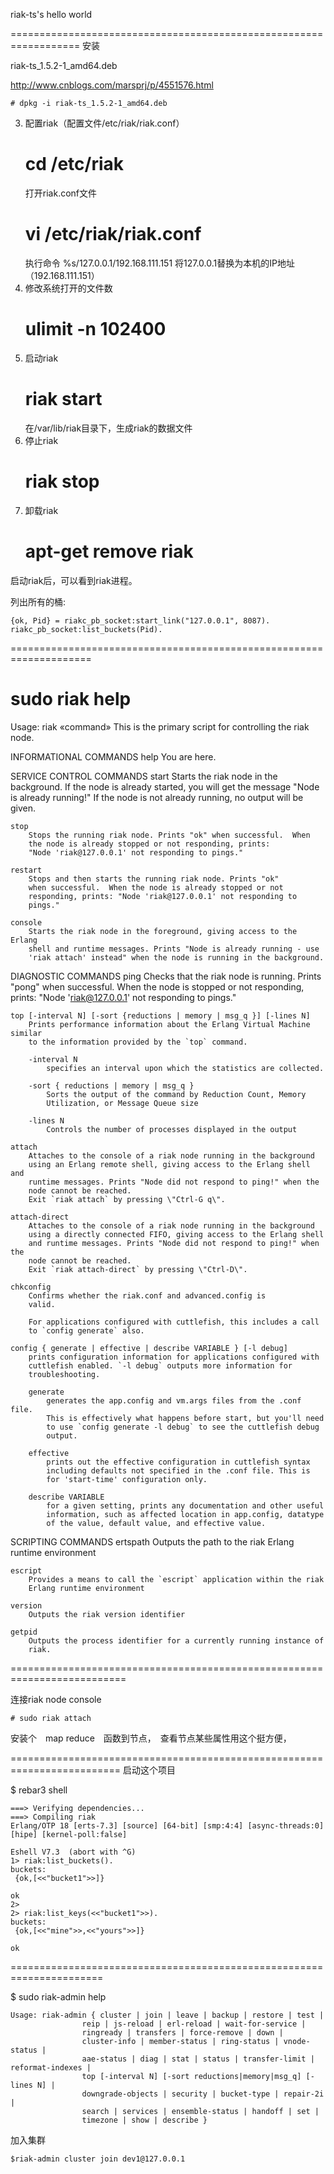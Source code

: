 
riak-ts's hello world

==================================================================
安装

riak-ts_1.5.2-1_amd64.deb

http://www.cnblogs.com/marsprj/p/4551576.html


    # dpkg -i riak-ts_1.5.2-1_amd64.deb

3. 配置riak（配置文件/etc/riak/riak.conf）
    # cd /etc/riak
    打开riak.conf文件
    # vi /etc/riak/riak.conf
    执行命令
    %s/127.0.0.1/192.168.111.151
    将127.0.0.1替换为本机的IP地址（192.168.111.151）
4. 修改系统打开的文件数
    # ulimit -n 102400
5. 启动riak
    # riak start
    在/var/lib/riak目录下，生成riak的数据文件
6. 停止riak
    # riak stop
7. 卸载riak
    # apt-get remove riak
 启动riak后，可以看到riak进程。


列出所有的桶:

    {ok, Pid} = riakc_pb_socket:start_link("127.0.0.1", 8087).
    riakc_pb_socket:list_buckets(Pid).

====================================================================

# sudo riak help

Usage: riak «command»
This is the primary script for controlling the riak node.

 INFORMATIONAL COMMANDS
    help
        You are here.

 SERVICE CONTROL COMMANDS
    start
        Starts the riak node in the background. If the node is already
        started, you will get the message "Node is already running!" If the
        node is not already running, no output will be given.

    stop
        Stops the running riak node. Prints "ok" when successful.  When
        the node is already stopped or not responding, prints:
        "Node 'riak@127.0.0.1' not responding to pings."

    restart
        Stops and then starts the running riak node. Prints "ok"
        when successful.  When the node is already stopped or not
        responding, prints: "Node 'riak@127.0.0.1' not responding to
        pings."

    console
        Starts the riak node in the foreground, giving access to the Erlang
        shell and runtime messages. Prints "Node is already running - use
        'riak attach' instead" when the node is running in the background.

 DIAGNOSTIC COMMANDS
    ping
        Checks that the riak node is running. Prints "pong" when
        successful.  When the node is stopped or not responding, prints:
        "Node 'riak@127.0.0.1' not responding to pings."

    top [-interval N] [-sort {reductions | memory | msg_q }] [-lines N]
        Prints performance information about the Erlang Virtual Machine similar
        to the information provided by the `top` command.

        -interval N
            specifies an interval upon which the statistics are collected.

        -sort { reductions | memory | msg_q }
            Sorts the output of the command by Reduction Count, Memory
            Utilization, or Message Queue size

        -lines N
            Controls the number of processes displayed in the output

    attach
        Attaches to the console of a riak node running in the background
        using an Erlang remote shell, giving access to the Erlang shell and
        runtime messages. Prints "Node did not respond to ping!" when the
        node cannot be reached.
        Exit `riak attach` by pressing \"Ctrl-G q\".

    attach-direct
        Attaches to the console of a riak node running in the background
        using a directly connected FIFO, giving access to the Erlang shell
        and runtime messages. Prints "Node did not respond to ping!" when the
        node cannot be reached.
        Exit `riak attach-direct` by pressing \"Ctrl-D\".

    chkconfig
        Confirms whether the riak.conf and advanced.config is
        valid.

        For applications configured with cuttlefish, this includes a call
        to `config generate` also.

    config { generate | effective | describe VARIABLE } [-l debug]
        prints configuration information for applications configured with
        cuttlefish enabled. `-l debug` outputs more information for
        troubleshooting.

        generate
            generates the app.config and vm.args files from the .conf file.
            This is effectively what happens before start, but you'll need
            to use `config generate -l debug` to see the cuttlefish debug
            output.

        effective
            prints out the effective configuration in cuttlefish syntax
            including defaults not specified in the .conf file. This is
            for 'start-time' configuration only.

        describe VARIABLE
            for a given setting, prints any documentation and other useful
            information, such as affected location in app.config, datatype
            of the value, default value, and effective value.


SCRIPTING COMMANDS
    ertspath
        Outputs the path to the riak Erlang runtime environment

    escript
        Provides a means to call the `escript` application within the riak
        Erlang runtime environment

    version
        Outputs the riak version identifier

    getpid
        Outputs the process identifier for a currently running instance of
        riak.


==========================================================================

连接riak node console

    # sudo riak attach

安装个　map reduce　函数到节点，　查看节点某些属性用这个挺方便，


=========================================================================
启动这个项目

$ rebar3 shell

    ===> Verifying dependencies...
    ===> Compiling riak
    Erlang/OTP 18 [erts-7.3] [source] [64-bit] [smp:4:4] [async-threads:0] [hipe] [kernel-poll:false]

    Eshell V7.3  (abort with ^G)
    1> riak:list_buckets().
    buckets:
     {ok,[<<"bucket1">>]}

    ok
    2>
    2> riak:list_keys(<<"bucket1">>).
    buckets:
     {ok,[<<"mine">>,<<"yours">>]}

    ok

======================================================================

$ sudo riak-admin help

    Usage: riak-admin { cluster | join | leave | backup | restore | test |
                    reip | js-reload | erl-reload | wait-for-service |
                    ringready | transfers | force-remove | down |
                    cluster-info | member-status | ring-status | vnode-status |
                    aae-status | diag | stat | status | transfer-limit | reformat-indexes |
                    top [-interval N] [-sort reductions|memory|msg_q] [-lines N] |
                    downgrade-objects | security | bucket-type | repair-2i |
                    search | services | ensemble-status | handoff | set |
                    timezone | show | describe }


加入集群

    $riak-admin cluster join dev1@127.0.0.1





